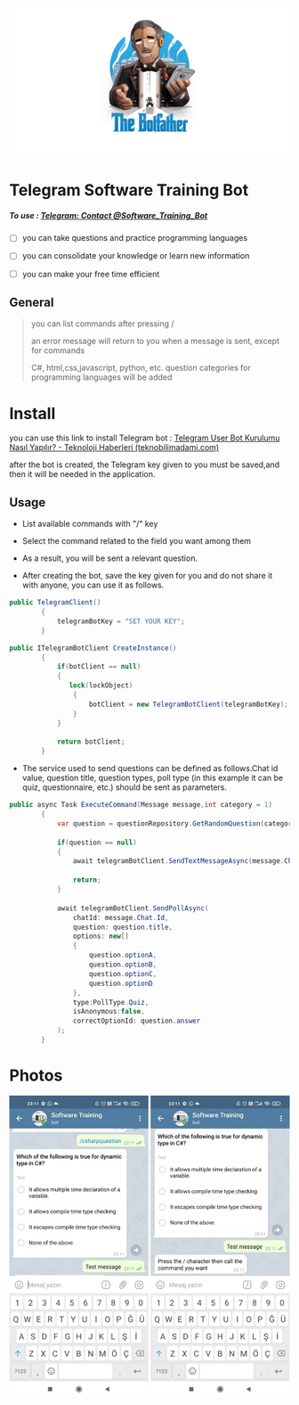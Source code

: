<img title="" src="./Images/botfather.png">

# Telegram Software Training Bot

##### To use : [Telegram: Contact @Software_Training_Bot](https://t.me/Software_Training_Bot)

- [ ] you can take questions and practice programming languages
  
- [ ] you can consolidate your knowledge or learn new information
  
- [ ] you can make your free time efficient
  

## General

> you can list commands after pressing /
> 
> an error message will return to you when a message is sent, except for commands
> 
> C#, html,css,javascript, python, etc. question categories for programming languages will be added

# Install

you can use this link to install Telegram bot : [Telegram User Bot Kurulumu Nasıl Yapılır? - Teknoloji Haberleri (teknobilimadami.com)](https://teknobilimadami.com/telegram-user-bot-kurulumu-nasil-yapilir/)

after the bot is created, the Telegram key given to you must be saved,and then it will be needed in the application.


## Usage

- List available commands with "/" key
  
- Select the command related to the field you want among them
  
- As a result, you will be sent a relevant question.
  
- After creating the bot, save the key given for you and do not share it with anyone, you can use it as follows.
  

```c#
public TelegramClient()
        {
            telegramBotKey = "SET YOUR KEY";
        }
```

```c#
public ITelegramBotClient CreateInstance()
        {
            if(botClient == null)
            {
               lock(lockObject)
                {
                    botClient = new TelegramBotClient(telegramBotKey);
                } 
            }

            return botClient;
        }
```

- The service used to send questions can be defined as follows.Chat id value, question title, question types, poll type (in this example it can be quiz, questionnaire, etc.) should be sent as parameters.
  

```c#
public async Task ExecuteCommand(Message message,int category = 1)
        {
            var question = questionRepository.GetRandomQuestion(category);

            if(question == null)
            {
                await telegramBotClient.SendTextMessageAsync(message.Chat.Id, Messages.categoryNotFound);

                return;
            }

            await telegramBotClient.SendPollAsync(
                chatId: message.Chat.Id,
                question: question.title,
                options: new[]
                {
                    question.optionA,
                    question.optionB,
                    question.optionC,
                    question.optionD
                },
                type:PollType.Quiz,
                isAnonymous:false,
                correctOptionId: question.answer
            );
        }
```


# Photos

<img title="" src="./Images/image1.jpg" alt="image1.jpg" data-align="inline" width="250"> <img title="" src="./Images/image2.jpg" alt="image2.jpg" width="250">
